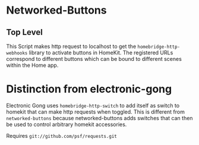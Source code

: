 # Networked-Buttons

## Top Level

This Script makes http request to localhost to get the `homebridge-http-webhooks` library to activate buttons in HomeKit. The registered URLs correspond to different buttons which can be bound to different scenes within the Home app.

# Distinction from electronic-gong

Electronic Gong uses `homebridge-http-switch` to add itself as switch to homekit that can make http requests when toggled. This is different from `networked-buttons` because networked-buttons adds switches that can then be used to control arbitrary homekit accessories. 

Requires `git://github.com/psf/requests.git`
